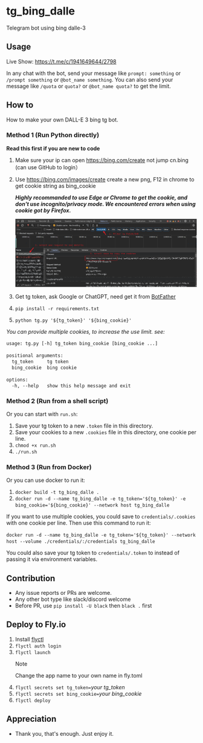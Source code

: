 # tg_bing_dalle

Telegram bot using bing dalle-3

## Usage

Live Show: https://t.me/c/1941649644/2798

In any chat with the bot, send your message like `prompt: something` or `/prompt something` or `@bot_name something`.
You can also send your message like `/quota` or `quota?` or `@bot_name quota?` to get the limit.

## How to

How to make your own DALL-E 3 bing tg bot.

### Method 1 (Run Python directly)

**Read this first if you are new to code**

1. Make sure your ip can open https://bing.com/create not jump cn.bing (can use GitHub to login）
2. Use https://bing.com/images/create create a new png, F12 in chrome to get cookie string as bing_cookie

   **_Highly recommanded to use Edge or Chrome to get the cookie, and don't use incognito/privacy mode. We encountered errors when using cookie got by Firefox._**

   ![get cookies](./how_to_get_the_cookies.png)

3. Get tg token, ask Google or ChatGPT, need get it from [BotFather](https://t.me/BotFather)
4. `pip install -r requirements.txt`
5. `python tg.py '${tg_token}' '${bing_cookie}'`

_You can provide multiple cookies, to increase the use limit. see:_

```
usage: tg.py [-h] tg_token bing_cookie [bing_cookie ...]

positional arguments:
  tg_token     tg token
  bing_cookie  bing cookie

options:
  -h, --help   show this help message and exit

```

### Method 2 (Run from a shell script)

Or you can start with `run.sh`:

1. Save your tg token to a new `.token` file in this directory.
2. Save your cookies to a new `.cookies` file in this directory, one cookie per line.
3. `chmod +x run.sh`
4. `./run.sh`

### Method 3 (Run from Docker)

Or you can use docker to run it:

1. `docker build -t tg_bing_dalle .`
2. `docker run -d --name tg_bing_dalle -e tg_token='${tg_token}' -e bing_cookie='${bing_cookie}' --network host tg_bing_dalle`

If you want to use multiple cookies, you could save to `credentials/.cookies` with one cookie per line. Then use this command to run it:

`docker run -d --name tg_bing_dalle -e tg_token='${tg_token}' --network host --volume ./credentials/:/credentials tg_bing_dalle`

You could also save your tg token to `credentials/.token` to instead of passing it via environment variables.

## Contribution

- Any issue reports or PRs are welcome.
- Any other bot type like slack/discord welcome
- Before PR, use `pip install -U black` then `black .` first

## Deploy to Fly.io

1. Install [flyctl](https://fly.io/docs/getting-started/installing-flyctl/)
2. `flyctl auth login`
3. `flyctl launch`
   > [!NOTE]
   > Change the app name to your own name in fly.toml
4. `flyctl secrets set tg_token=`_your tg_token_
5. `flyctl secrets set bing_cookie=`_your bing_cookie_
6. `flyctl deploy`

## Appreciation

- Thank you, that's enough. Just enjoy it.
